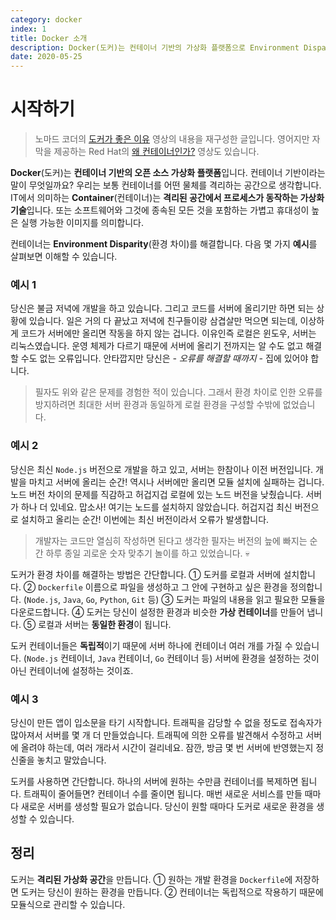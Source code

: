 ```yaml
---
category: docker
index: 1
title: Docker 소개
description: Docker(도커)는 컨테이너 기반의 가상화 플랫폼으로 Environment Disparity(환경 차이)를 해결합니다. 다음 몇 가지 예시를 살펴보면 이해할 수 있습니다.
date: 2020-05-25
---
```


# 시작하기

> 노마드 코더의 [도커가 좋은 이유](https://youtu.be/chnCcGCTyBg) 영상의 내용을 재구성한 글입니다. 영어지만 자막을 제공하는 Red Hat의 [왜 컨테이너인가?](https://youtu.be/n-JwAM6XF88) 영상도 있습니다.

**Docker**(도커)는 **컨테이너 기반의 오픈 소스 가상화 플랫폼**입니다. 컨테이너 기반이라는 말이 무엇일까요? 우리는 보통 컨테이너를 어떤 물체를 격리하는 공간으로 생각합니다. IT에서 의미하는 **Container**(컨테이너)는 **격리된 공간에서 프로세스가 동작하는 가상화 기술**입니다. 또는 소프트웨어와 그것에 종속된 모든 것을 포함하는 가볍고 휴대성이 높은 실행 가능한 이미지를 의미합니다.

컨테이너는 **Environment Disparity**(환경 차이)를 해결합니다. 다음 몇 가지 **예시**를 살펴보면 이해할 수 있습니다.

### 예시 1

당신은 불금 저녁에 개발을 하고 있습니다. 그리고 코드를 서버에 올리기만 하면 되는 상황에 있습니다. 일은 거의 다 끝났고 저녁에 친구들이랑 삼겹살만 먹으면 되는데, 이상하게 코드가 서버에만 올리면 작동을 하지 않는 겁니다. 이유인즉 로컬은 윈도우, 서버는 리눅스였습니다. 운영 체제가 다르기 때문에 서버에 올리기 전까지는 알 수도 없고 해결할 수도 없는 오류입니다. 안타깝지만 당신은 *- 오류를 해결할 때까지 -* 집에 있어야 합니다.

> 필자도 위와 같은 문제를 경험한 적이 있습니다. 그래서 환경 차이로 인한 오류를 방지하려면 최대한 서버 환경과 동일하게 로컬 환경을 구성할 수밖에 없었습니다.

### 예시 2

당신은 최신 `Node.js` 버전으로 개발을 하고 있고, 서버는 한참이나 이전 버전입니다. 개발을 마치고 서버에 올리는 순간! 역시나 서버에만 올리면 모듈 설치에 실패하는 겁니다. 노드 버전 차이의 문제를 직감하고 허겁지겁 로컬에 있는 노드 버전을 낮췄습니다. 서버가 하나 더 있네요. 맙소사! 여기는 노드를 설치하지 않았습니다. 허겁지겁 최신 버전으로 설치하고 올리는 순간! 이번에는 최신 버전이라서 오류가 발생합니다.

> 개발자는 코드만 열심히 작성하면 된다고 생각한 필자는 버전의 늪에 빠지는 순간 하루 종일 괴로운 숫자 맞추기 놀이를 하고 있었습니다. 💀

도커가 환경 차이를 해결하는 방법은 간단합니다. ① 도커를 로컬과 서버에 설치합니다. ② `Dockerfile` 이름으로 파일을 생성하고 그 안에 구현하고 싶은 환경을 정의합니다. (`Node.js`, `Java`, `Go`, `Python`, `Git` 등) ③ 도커는 파일의 내용을 읽고 필요한 모듈을 다운로드합니다. ④ 도커는 당신이 설정한 환경과 비슷한 **가상 컨테이너**를 만들어 냅니다. ⑤ 로컬과 서버는 **동일한 환경**이 됩니다.

도커 컨테이너들은 **독립적**이기 때문에 서버 하나에 컨테이너 여러 개를 가질 수 있습니다. (`Node.js` 컨테이너, `Java` 컨테이너, `Go` 컨테이너 등) 서버에 환경을 설정하는 것이 아닌 컨테이너에 설정하는 것이죠.

### 예시 3

당신이 만든 앱이 입소문을 타기 시작합니다. 트래픽을 감당할 수 없을 정도로 접속자가 많아져서 서버를 몇 개 더 만들었습니다. 트래픽에 의한 오류를 발견해서 수정하고 서버에 올려야 하는데, 여러 개라서 시간이 걸리네요. 잠깐, 방금 몇 번 서버에 반영했는지 정신줄을 놓치고 말았습니다.

도커를 사용하면 간단합니다. 하나의 서버에 원하는 수만큼 컨테이너를 복제하면 됩니다. 트래픽이 줄어들면? 컨테이너 수를 줄이면 됩니다. 매번 새로운 서비스를 만들 때마다 새로운 서버를 생성할 필요가 없습니다. 당신이 원할 때마다 도커로 새로운 환경을 생성할 수 있습니다.

## 정리

도커는 **격리된 가상화 공간**을 만듭니다. ① 원하는 개발 환경을 `Dockerfile`에 저장하면 도커는 당신이 원하는 환경을 만듭니다. ② 컨테이너는 독립적으로 작용하기 때문에 모듈식으로 관리할 수 있습니다.
